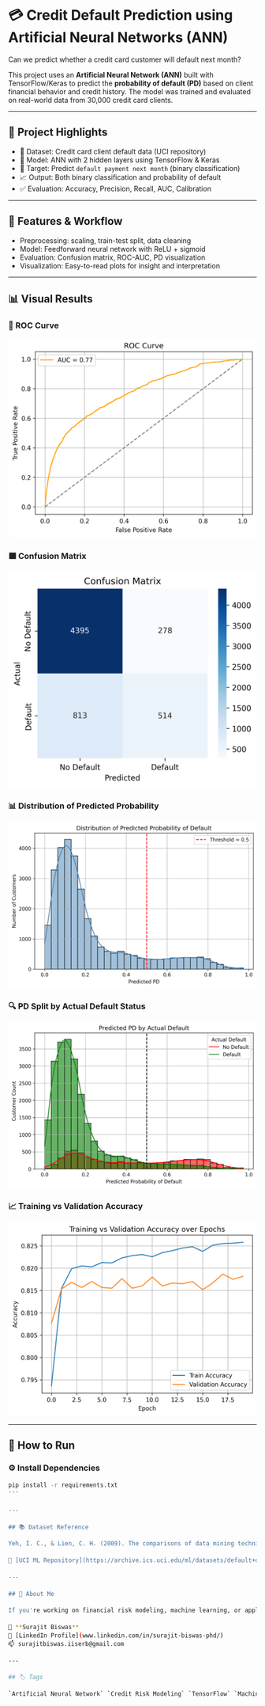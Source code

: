 # 💳 Credit Default Prediction using Artificial Neural Networks (ANN)

Can we predict whether a credit card customer will default next month?

This project uses an **Artificial Neural Network (ANN)** built with TensorFlow/Keras to predict the **probability of default (PD)** based on client financial behavior and credit history. The model was trained and evaluated on real-world data from 30,000 credit card clients.

---

## 🧠 Project Highlights

- 📂 Dataset: Credit card client default data (UCI repository)
- 🤖 Model: ANN with 2 hidden layers using TensorFlow & Keras
- 🎯 Target: Predict `default payment next month` (binary classification)
- 📈 Output: Both binary classification and probability of default
- ✅ Evaluation: Accuracy, Precision, Recall, AUC, Calibration

---

## 🧪 Features & Workflow

- Preprocessing: scaling, train-test split, data cleaning
- Model: Feedforward neural network with ReLU + sigmoid
- Evaluation: Confusion matrix, ROC-AUC, PD visualization
- Visualization: Easy-to-read plots for insight and interpretation

---

## 📊 Visual Results

### 🎯 ROC Curve
![ROC Curve](plots/roc_curve.png)

### 🟩 Confusion Matrix
![Confusion Matrix](plots/confusion_matrix.png)

### 📊 Distribution of Predicted Probability
![PD Distribution](plots/distribution_of_predicted_probability_of_default.png)

### 🔍 PD Split by Actual Default Status
![PD by Actual Default](plots/predicted_PD_by_actual_default.png)

### 📈 Training vs Validation Accuracy
![Training vs Validation Accuracy](plots/training__validation_accuracy_over_epochs.png)

---

## 🧾 How to Run

### ⚙️ Install Dependencies
```bash
pip install -r requirements.txt
'''

---

## 📚 Dataset Reference

Yeh, I. C., & Lien, C. H. (2009). The comparisons of data mining techniques for the predictive accuracy of probability of default of credit card clients. *Expert Systems with Applications.*

📂 [UCI ML Repository](https://archive.ics.uci.edu/ml/datasets/default+of+credit+card+clients)

---

## 🙌 About Me

If you're working on financial risk modeling, machine learning, or applied deep learning — let’s connect!

👤 **Surajit Biswas**  
🔗 [LinkedIn Profile](www.linkedin.com/in/surajit-biswas-phd/)  
📫 surajitbiswas.iiserb@gmail.com

---

## 🏷️ Tags

`Artificial Neural Network` `Credit Risk Modeling` `TensorFlow` `Machine Learning` `Data Science` `Finance AI`
